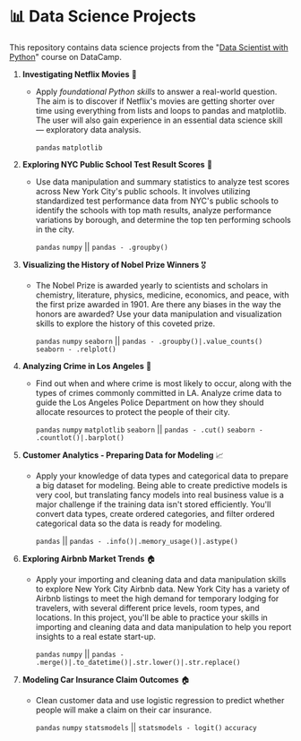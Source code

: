# 📊 Data Science Projects

This repository contains data science projects from the "[Data Scientist with Python](https://app.datacamp.com/learn/career-tracks/data-scientist-in-python)" course on DataCamp.

1. **Investigating Netflix Movies** 🍿
   - Apply *foundational Python skills* to answer a real-world question. The aim is to discover if Netflix's movies are getting shorter over time using everything from lists and loops to pandas and matplotlib. The user will also gain experience in an essential data science skill — exploratory data analysis.

     `pandas` `matplotlib`

2. **Exploring NYC Public School Test Result Scores** 📝
   - Use data manipulation and summary statistics to analyze test scores across New York City's public schools. It involves utilizing standardized test performance data from NYC's public schools to identify the schools with top math results, analyze performance variations by borough, and determine the top ten performing schools in the city.
  
     `pandas` `numpy` || `pandas - .groupby()`

3. **Visualizing the History of Nobel Prize Winners** 🎖️
   - The Nobel Prize is awarded yearly to scientists and scholars in chemistry, literature, physics, medicine, economics, and peace, with the first prize awarded in 1901. Are there any biases in the way the honors are awarded? Use your data manipulation and visualization skills to explore the history of this coveted prize.
  
      `pandas` `numpy` `seaborn` || `pandas - .groupby()|.value_counts()` `seaborn - .relplot()`

4. **Analyzing Crime in Los Angeles** 👮
   - Find out when and where crime is most likely to occur, along with the types of crimes commonly committed in LA. Analyze crime data to guide the Los Angeles Police Department on how they should allocate resources to protect the people of their city.
  
      `pandas` `numpy` `matplotlib` `seaborn` || `pandas - .cut()` `seaborn - .countlot()|.barplot()`

5. **Customer Analytics - Preparing Data for Modeling** 📈
   - Apply your knowledge of data types and categorical data to prepare a big dataset for modeling. Being able to create predictive models is very cool, but translating fancy models into real business value is a major challenge if the training data isn't stored efficiently. You'll convert data types, create ordered categories, and filter ordered categorical data so the data is ready for modeling.
  
      `pandas` || `pandas - .info()|.memory_usage()|.astype()`

6. **Exploring Airbnb Market Trends** 🏠
   - Apply your importing and cleaning data and data manipulation skills to explore New York City Airbnb data. New York City has a variety of Airbnb listings to meet the high demand for temporary lodging for travelers, with several different price levels, room types, and locations. In this project, you'll be able to practice your skills in importing and cleaning data and data manipulation to help you report insights to a real estate start-up.
  
      `pandas` `numpy` || `pandas - .merge()|.to_datetime()|.str.lower()|.str.replace()`

7. **Modeling Car Insurance Claim Outcomes** 🏠
   - Clean customer data and use logistic regression to predict whether people will make a claim on their car insurance.
  
      `pandas` `numpy` `statsmodels` || `statsmodels - logit()` `accuracy`
   
   